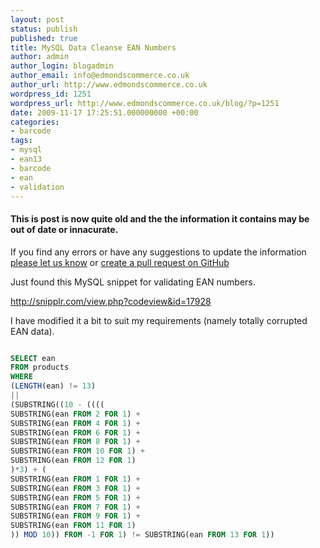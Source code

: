 ```yaml
---
layout: post
status: publish
published: true
title: MySQL Data Cleanse EAN Numbers
author: admin
author_login: blogadmin
author_email: info@edmondscommerce.co.uk
author_url: http://www.edmondscommerce.co.uk
wordpress_id: 1251
wordpress_url: http://www.edmondscommerce.co.uk/blog/?p=1251
date: 2009-11-17 17:25:51.000000000 +00:00
categories:
- barcode
tags:
- mysql
- ean13
- barcode
- ean
- validation
---
```

<div class="oldpost"><h4>This is post is now quite old and the the information it contains may be out of date or innacurate.</h4>
<p>
If you find any errors or have any suggestions to update the information <a href="http://edmondscommerce.github.io/contact-us/index.html">please let us know</a>
or <a href="https://github.com/edmondscommerce/edmondscommerce.github.io">create a pull request on GitHub</a>
</p>
</div>
Just found this MySQL snippet for validating EAN numbers.

<a href="http://snipplr.com/view.php?codeview&id=17928">http://snipplr.com/view.php?codeview&id=17928</a>

I have modified it a bit to suit my requirements (namely totally corrupted EAN data).

```sql

SELECT ean
FROM products
WHERE
(LENGTH(ean) != 13)
||
(SUBSTRING((10 - ((((
SUBSTRING(ean FROM 2 FOR 1) +
SUBSTRING(ean FROM 4 FOR 1) +
SUBSTRING(ean FROM 6 FOR 1) +
SUBSTRING(ean FROM 8 FOR 1) +
SUBSTRING(ean FROM 10 FOR 1) +
SUBSTRING(ean FROM 12 FOR 1)  
)*3) + (
SUBSTRING(ean FROM 1 FOR 1) +
SUBSTRING(ean FROM 3 FOR 1) +
SUBSTRING(ean FROM 5 FOR 1) +
SUBSTRING(ean FROM 7 FOR 1) +
SUBSTRING(ean FROM 9 FOR 1) +
SUBSTRING(ean FROM 11 FOR 1)
)) MOD 10)) FROM -1 FOR 1) != SUBSTRING(ean FROM 13 FOR 1))

```
